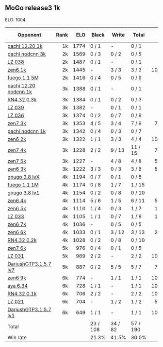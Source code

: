 ## MoGo release3 1k ##

ELO: 1004

Opponent | Rank | ELO | Black | Write | Total | Win rate
---------|-----:|----:|-------|-------|-------|-------:
[pachi 12.20 1k](pachi%2012.20%201k.md) | 1k | 1774 | 0 / 1 | - | 0 / 1 | 0.0%
[pachi nodcnn 3k](pachi%20nodcnn%203k.md) | 2k | 1569 | 0 / 3 | 0 / 2 | 0 / 5 | 0.0%
[LZ 038](LZ%20038.md) | 2k | 1487 | 0 / 1 | - | 0 / 1 | 0.0%
[zen6 1k](zen6%201k.md) | 2k | 1445 | - | 3 / 3 | 3 / 3 | 100.0%
[fuego 1.1 5M](fuego%201.1%205M.md) | 2k | 1416 | 0 / 4 | 0 / 5 | 0 / 9 | 0.0%
[pachi 12.20 nodcnn 1k](pachi%2012.20%20nodcnn%201k.md) | 3k | 1388 | 0 / 1 | - | 0 / 1 | 0.0%
[RN4.32 0.3k](RN4.32%200.3k.md) | 3k | 1384 | 0 / 1 | 0 / 2 | 0 / 3 | 0.0%
[LZ 039](LZ%20039.md) | 3k | 1382 | - | 0 / 1 | 0 / 1 | 0.0%
[LZ 036](LZ%20036.md) | 3k | 1374 | 0 / 2 | 0 / 7 | 0 / 9 | 0.0%
[zen7 3k](zen7%203k.md) | 3k | 1353 | 4 / 5 | 3 / 4 | 7 / 9 | 77.8%
[pachi nodcnn 1k](pachi%20nodcnn%201k.md) | 3k | 1342 | 0 / 4 | 0 / 3 | 0 / 7 | 0.0%
[zen6 2k](zen6%202k.md) | 3k | 1322 | 1 / 1 | 3 / 3 | 4 / 4 | 100.0%
[zen7 4k](zen7%204k.md) | 3k | 1228 | 2 / 2 | 9 / 13 | 11 / 15 | 73.3%
[zen7 5k](zen7%205k.md) | 3k | 1227 | - | 4 / 8 | 4 / 8 | 50.0%
[zen6 3k](zen6%203k.md) | 3k | 1222 | 3 / 3 | 0 / 3 | 3 / 6 | 50.0%
[gnugo 3.8 lvX](gnugo%203.8%20lvX.md) | 4k | 1194 | 0 / 7 | 0 / 1 | 0 / 8 | 0.0%
[fuego 1.1 1M](fuego%201.1%201M.md) | 4k | 1174 | 0 / 8 | 1 / 7 | 1 / 15 | 6.7%
[gnugo 3.8 lv1](gnugo%203.8%20lv1.md) | 4k | 1154 | 0 / 2 | 0 / 8 | 0 / 10 | 0.0%
[zen6 4k](zen6%204k.md) | 4k | 1114 | 5 / 6 | 1 / 5 | 6 / 11 | 54.5%
[zen6 5k](zen6%205k.md) | 4k | 1110 | 1 / 4 | 0 / 3 | 1 / 7 | 14.3%
[LZ 033](LZ%20033.md) | 4k | 1105 | 1 / 1 | 0 / 7 | 1 / 8 | 12.5%
[zen6 7k](zen6%207k.md) | 4k | 1036 | - | 0 / 5 | 0 / 5 | 0.0%
[zen6 6k](zen6%206k.md) | 4k | 1033 | 0 / 1 | 3 / 12 | 3 / 13 | 23.1%
[RN4.32 0.2k](RN4.32%200.2k.md) | 4k | 1028 | 0 / 2 | 0 / 8 | 0 / 10 | 0.0%
[zen7 6k](zen7%206k.md) | 5k | 976 | 0 / 4 | 0 / 1 | 0 / 5 | 0.0%
[LZ 031](LZ%20031.md) | 5k | 969 | 2 / 2 | - | 2 / 2 | 100.0%
[DariushGTP3.1.5.7 lv7](DariushGTP3.1.5.7%20lv7.md) | 5k | 887 | 0 / 2 | 5 / 5 | 5 / 7 | 71.4%
[zen6 9k](zen6%209k.md) | 6k | 774 | - | 1 / 1 | 1 / 1 | 100.0%
[aya 6.34](aya%206.34.md) | 6k | 728 | 1 / 1 | - | 1 / 1 | 100.0%
[RN4.32 0.1k](RN4.32%200.1k.md) | 6k | 706 | 2 / 2 | - | 2 / 2 | 100.0%
[LZ 021](LZ%20021.md) | 6k | 704 | - | 1 / 2 | 1 / 2 | 50.0%
[DariushGTP3.1.5.7 lv1](DariushGTP3.1.5.7%20lv1.md) | 6k | 649 | 1 / 1 | - | 1 / 1 | 100.0%
Total | | | 23 / 108 | 34 / 82 | 57 / 190 | 
Win rate| | | 21.3% | 41.5% | 30.0% | 
